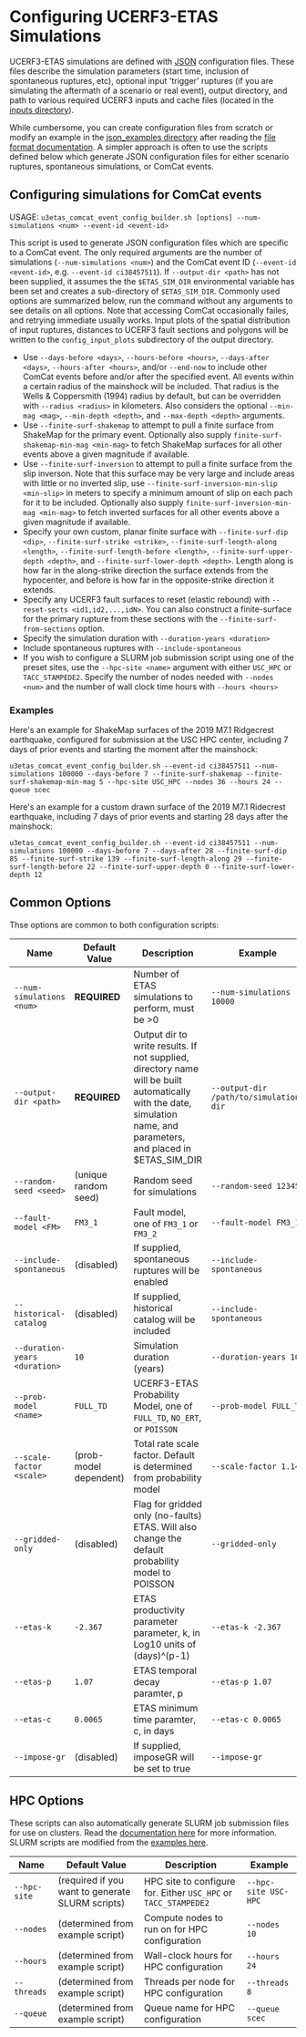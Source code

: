 # Configuring UCERF3-ETAS Simulations

UCERF3-ETAS simulations are defined with [JSON](https://beginnersbook.com/2015/04/json-tutorial/) configuration files. These files describe the simulation parameters (start time, inclusion of spontaneous ruptures, etc), optional input 'trigger' ruptures (if you are simulating the aftermath of a scenario or real event), output directory, and path to various required UCERF3 inputs and cache files (located in the [inputs directory](inputs)).

While cumbersome, you can create configuration files from scratch or modify an example in the [json_examples directory](json_examples) after reading the [file format documentation](json_examples/README.md). A simpler approach is often to use the scripts defined below which generate JSON configuration files for either scenario ruptures, spontaneous simulations, or ComCat events.

## Configuring simulations for ComCat events

USAGE: `u3etas_comcat_event_config_builder.sh [options] --num-simulations <num> --event-id <event-id>`

This script is used to generate JSON configuration files which are specific to a ComCat event. The only required arguments are the number of simulations (`--num-simulations <num>`) and the ComCat event ID (`--event-id <event-id>`, e.g. `--event-id ci38457511`). If `--output-dir <path>` has not been supplied, it assumes the the `$ETAS_SIM_DIR` environmental variable has been set and creates a sub-directory of `$ETAS_SIM_DIR`. Commonly used options are summarized below, run the command without any arguments to see details on all options. Note that accessing ComCat occasionally failes, and retrying immediate usually works. Input plots of the spatial distribution of input ruptures, distances to UCERF3 fault sections and polygons will be written to the `config_input_plots` subdirectory of the output directory.

* Use `--days-before <days>`, `--hours-before <hours>`, `--days-after <days>`, `--hours-after <hours>`, and/or `--end-now` to include other ComCat events before and/or after the specified event. All events within a certain radius of the mainshock will be included. That radius is the Wells & Coppersmith (1994) radius by default, but can be overridden with `--radius <radius>` in kilometers. Also considers the optional `--min-mag <mag>`, `--min-depth <depth>`, and `--max-depth <depth>` arguments.
* Use `--finite-surf-shakemap` to attempt to pull a finite surface from ShakeMap for the primary event. Optionally also supply `finite-surf-shakemap-min-mag <min-mag>` to fetch ShakeMap surfaces for all other events above a given magnitude if available.
* Use `--finite-surf-inversion` to attempt to pull a finite surface from the slip inverson. Note that this surface may be very large and include areas with little or no inverted slip, use `--finite-surf-inversion-min-slip <min-slip>` in meters to specify a minimum amount of slip on each pach for it to be included. Optionally also supply `finite-surf-inversion-min-mag <min-mag>` to fetch inverted surfaces for all other events above a given magnitude if available.
* Specify your own custom, planar finite surface with `--finite-surf-dip <dip>`, `--finite-surf-strike <strike>`, `--finite-surf-length-along <length>`, `--finite-surf-length-before <length>`, `--finite-surf-upper-depth <depth>`, and `--finite-surf-lower-depth <depth>`. Length along is how far in the along-strike direction the surface extends from the hypocenter, and before is how far in the opposite-strike direction it extends.
* Specify any UCERF3 fault surfaces to reset (elastic rebound) with `--reset-sects <id1,id2,...,idN>`. You can also construct a finite-surface for the primary rupture from these sections with the `--finite-surf-from-sections` option.
* Specify the simulation duration with `--duration-years <duration>`
* Include spontaneous ruptures with `--include-spontaneous`
* If you wish to configure a SLURM job submission script using one of the preset sites, use the `--hpc-site <name>` argument with either `USC_HPC` or `TACC_STAMPEDE2`. Specify the number of nodes needed with `--nodes <num>` and the number of wall clock time hours with `--hours <hours>`

### Examples

Here's an example for ShakeMap surfaces of the 2019 M7.1 Ridgecrest earthquake, configured for submission at the USC HPC center, including 7 days of prior events and starting the moment after the mainshock:

`u3etas_comcat_event_config_builder.sh --event-id ci38457511 --num-simulations 100000 --days-before 7 --finite-surf-shakemap --finite-surf-shakemap-min-mag 5 --hpc-site USC_HPC --nodes 36 --hours 24 --queue scec`

Here's an example for a custom drawn surface of the 2019 M7.1 Ridecrest earthquake, including 7 days of prior events and starting 28 days after the mainshock:

`u3etas_comcat_event_config_builder.sh --event-id ci38457511 --num-simulations 100000 --days-before 7 --days-after 28 --finite-surf-dip 85 --finite-surf-strike 139 --finite-surf-length-along 29 --finite-surf-length-before 22 --finite-surf-upper-depth 0 --finite-surf-lower-depth 12`

## Common Options

Thse options are common to both configuration scripts:

| **Name** | **Default Value** | **Description** | **Example** |
|-------|-------|-------|-------|
| `--num-simulations <num>` | **REQUIRED** | Number of ETAS simulations to perform, must be >0 | `--num-simulations 10000` |
| `--output-dir <path>` | **REQUIRED** | Output dir to write results. If not supplied, directory name will be built automatically with the date, simulation name, and parameters, and placed in $ETAS_SIM_DIR | `--output-dir /path/to/simulation-dir` |
| `--random-seed <seed>` | (unique random seed) | Random seed for simulations | `--random-seed 12345` |
| `--fault-model <FM>` | `FM3_1` | Fault model, one of `FM3_1` or `FM3_2` | `--fault-model FM3_1` |
| `--include-spontaneous` | (disabled) | If supplied, spontaneous ruptures will be enabled | `--include-spontaneous` |
| `--historical-catalog` | (disabled) | If supplied, historical catalog will be included | `--include-spontaneous` |
| `--duration-years <duration>` | `10` | Simulation duration (years) | `--duration-years 10` |
| `--prob-model <name>` | `FULL_TD` | UCERF3-ETAS Probability Model, one of `FULL_TD`, `NO_ERT`, or `POISSON` | `--prob-model FULL_TD` |
| `--scale-factor <scale>` | (prob-model dependent) | Total rate scale factor. Default is determined from probability model | `--scale-factor 1.14` |
| `--gridded-only` | (disabled) | Flag for gridded only (no-faults) ETAS. Will also change the default probability model to POISSON | `--gridded-only` |
| `--etas-k` | `-2.367` | ETAS productivity parameter parameter, k, in Log10 units of (days)^(p-1) | `--etas-k -2.367` |
| `--etas-p` | `1.07` | ETAS temporal decay paramter, p | `--etas-p 1.07` |
| `--etas-c` | `0.0065` | ETAS minimum time paramter, c, in days | `--etas-c 0.0065` |
| `--impose-gr` | (disabled) | If supplied, imposeGR will be set to true | `--impose-gr` |

## HPC Options

These scripts can also automatically generate SLURM job submission files for use on clusters. Read the [documentation here](parallel/) for more information. SLURM scripts are modified from the [examples here](parallel/mpj_examples/).

| **Name** | **Default Value** | **Description** | **Example** |
|-------|-------|-------|-------|
| `--hpc-site` | (required if you want to generate SLURM scripts) | HPC site to configure for. Either `USC_HPC` or `TACC_STAMPEDE2` | `--hpc-site USC-HPC` |
| `--nodes` | (determined from example script) | Compute nodes to run on for HPC configuration | `--nodes 10` |
| `--hours` | (determined from example script) | Wall-clock hours for HPC configuration | `--hours 24` |
| `--threads` | (determined from example script) | Threads per node for HPC configuration | `--threads 8` |
| `--queue` | (determined from example script) | Queue name for HPC configuration | `--queue scec` |
